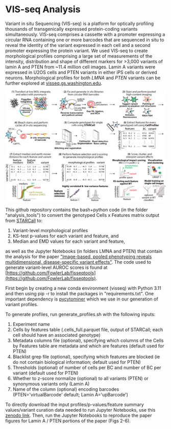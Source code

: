 # VIS-seq Analysis
Variant in situ Sequencing (VIS-seq) is a platform for optically profiling thousands of transgenically expressed protein-coding variants simultaneously. VIS-seq comprises a cassette with a promoter expressing a circular RNA containing one or more barcodes that are sequenced in situ to reveal the identity of the variant expressed in each cell and a second promoter expressing the protein variant. We used VIS-seq to create morphological profiles comprising a large set of measurements of the intensity, distribution and shape of different markers for >3,000 variants of lamin A and PTEN from ~11.4 million cell images. Lamin A variants were expressed in U2OS cells and PTEN variants in either iPS cells or derived neurons. Morphological profiles for both _LMNA_ and _PTEN_ variants can be further explored at [visseq.gs.washington.edu](https://visseq.gs.washington.edu).

<img width="1334" src="https://github.com/FowlerLab/visseq/blob/main/FISSEQ_Fig1_website_v2.png" />


This github repository contains the bash+python code (in the folder "analysis_tools") to convert the genotyped Cells x Features matrix output from [STARCall](https://github.com/FowlerLab/starcall-workflow) to:
  1) Variant-level morphological profiles
  2) KS-test p-values for each variant and feature, and
  3) Median and EMD values for each variant and feature,

as well as the Jupyter Notebooks (in folders LMNA and PTEN) that contain the analysis for the paper ["Image-based, pooled phenotyping reveals multidimensional, disease-specific variant effects"](https://www.biorxiv.org/content/10.1101/2025.07.03.663081v1). The code used to generate variant-level AUROC scores is found at [https://github.com/FowlerLab/fisseqtools](https://github.com/FowlerLab/fisseqtools).

First begin by creating a new conda environment (visseq) with Python 3.11 and then using pip -r to install the packages in "requirements.txt". One important dependency is [pycytominer](https://github.com/cytomining/pycytominer) which we use in our generation of variant profiles.

To generate profiles, run generate_profiles.sh with the following inputs:
  1) Experiment name
  2) Cells by features table (.cells_full.parquet file, output of STARCall; each cell should have an associated genotype)
  3) Metadata columns file (optional), specifying which columns of the Cells by Features table are metadata and which are features (default used for PTEN)
  4) Blacklist grep file (optional), specifying which features are blocked (ie do not contain biological information; default used for PTEN)
  5) Thresholds (optional) of number of cells per BC and number of BC per variant (default used for PTEN)
  6) Whether to z-score normalize (optional) to all variants (PTEN) or synonymous variants only (Lamin A)
  7) Name of the column (optional) encoding barcodes (PTEN='virtualBarcode' default; Lamin A='upBarcode')

To directly download the input profiles/p-values/feature summary values/variant curation data needed to run Jupyter Notebooks, use this [zenodo link](https://zenodo.org/records/15787684). Then, run the Jupyter Notebooks to reproduce the paper figures for Lamin A / PTEN portions of the paper (Figs 2-6).

